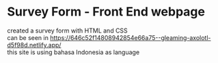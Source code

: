 # Survey Form - Front End webpage
created a survey form with HTML and CSS <br/>
can be seen in https://646c52f14808942854e66a75--gleaming-axolotl-d5f98d.netlify.app/ <br/>
this site is using bahasa Indonesia as language
